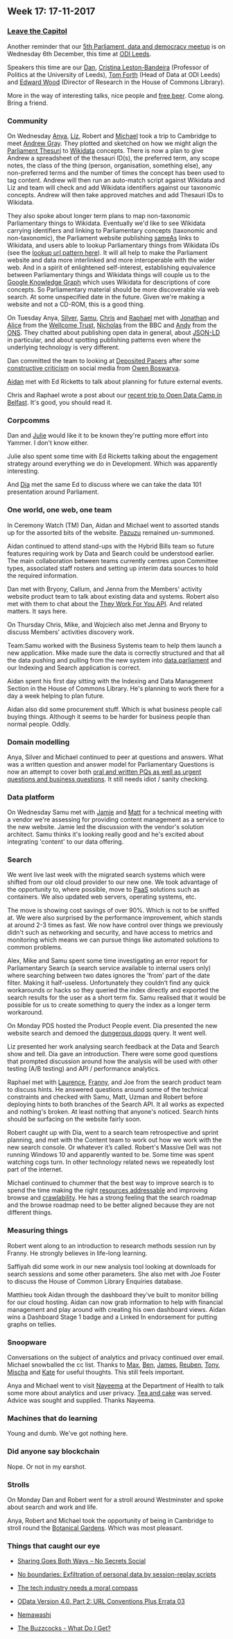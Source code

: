 ## Week 17: 17-11-2017

### [Leave the Capitol](https://www.youtube.com/watch?v=GpMoRS_9bcM)

Another reminder that our [5th Parliament, data and democracy meetup](https://attending.io/events/parliament-data-and-democracy-meetup-5) is on Wednesday 6th December, this time at [ODI Leeds](http://leeds.theodi.org/).

Speakers this time are our [Dan](https://twitter.com/dasbarrett), [Cristina Leston-Bandeira](https://twitter.com/estrangeirada) (Professor of Politics at the University of Leeds), [Tom Forth](https://twitter.com/thomasforth) (Head of Data at ODI Leeds) and [Edward Wood](https://twitter.com/edwardwood99) (Director of Research in the House of Commons Library).

More in the way of interesting talks, nice people and [free beer](https://en.wiktionary.org/wiki/free_as_in_beer). Come along. Bring a friend.
 
### Community

On Wednesday [Anya](https://twitter.com/bitten_), [Liz](https://twitter.com/greensideknits), Robert and [Michael](https://twitter.com/fantasticlife) took a trip to Cambridge to meet [Andrew Gray](https://twitter.com/generalising). They plotted and sketched on how we might align the [Parliament Thesuri](http://www.data.parliament.uk/dataset/thesauri) to [Wikidata](https://www.wikidata.org/wiki/Wikidata:Main_Page) concepts. There is now a plan to give Andrew a spreadsheet of the thesauri ID(s), the preferred term, any scope notes, the class of the thing (person, organisation, something else), any non-preferred terms and the number of times the concept has been used to tag content. Andrew will then run an auto-match script against Wikidata and Liz and team will check and add Wikidata identifiers against our taxonomic concepts. Andrew will then take approved matches and add Thesauri IDs to Wikidata.

They also spoke about longer term plans to map non-taxonomic Parliamentary things to Wikidata. Eventually we'd like to see Wikidata carrying identifiers and linking to Parliamentary concepts (taxonomic and non-taxonomic), the Parliament website publishing [sameAs](http://schema.org/sameAs) links to Wikidata, and users able to lookup Parliamentary things from Wikidata IDs (see the [lookup url pattern here](https://github.com/ukparliament/ontologies/blob/master/urls.csv)). It will all help to make the Parliament website and data more interlinked and more interoperable with the wider web. And in a spirit of enlightened self-interest, establishing equivalence between Parliamentary things and Wikidata things will couple us to the [Google Knowledge Graph](https://en.wikipedia.org/wiki/Knowledge_Graph) which uses Wikidata for descriptions of core concepts. So Parliamentary material should be more discoverable via web search. At some unspecified date in the future. Given we're making a website and not a CD-ROM, this is a good thing.

On Tuesday Anya, [Silver](https://twitter.com/silveroliver), [Samu](https://twitter.com/langsamu), [Chris](https://twitter.com/chrisalcockdev) and [Raphael](https://twitter.com/raphaelleung) met with [Jonathan](https://twitter.com/jonathantweed) and [Alice](https://twitter.com/superprotta) from the [Wellcome Trust](https://wellcome.ac.uk/), [Nicholas](https://twitter.com/njh) from the BBC and [Andy](https://twitter.com/mr_dudders) from the [ONS](https://www.ons.gov.uk/). They chatted about publishing open data in general, about [JSON-LD](https://en.wikipedia.org/wiki/JSON-LD) in particular, and about spotting publishing patterns even where the underlying technology is very different.

Dan committed the team to looking at [Deposited Papers](https://www.parliament.uk/depositedpapers) after some [constructive criticism](https://twitter.com/owenboswarva/status/929715010498125825) on social media from [Owen Boswarva](https://twitter.com/owenboswarva).

[Aidan](http://twitter.com/aidan_morgan) met with Ed Ricketts to talk about planning for future external events.

Chris and Raphael wrote a post about our [recent trip to Open Data Camp in Belfast](https://pds.blog.parliament.uk/2017/11/15/open-data-camp-in-belfast/). It's good, you should read it.

### Corpcomms

Dan and [Julie](https://twitter.com/julietouring) would like it to be known they're putting more effort into Yammer. I don't know either.

Julie also spent some time with Ed Ricketts talking about the engagement strategy around everything we do in Development.  Which was apparently interesting.

And [Dia](https://twitter.com/DN78) met the same Ed to discuss where we can take the data 101 presentation around Parliament.

### One world, one web, one team

In Ceremony Watch (TM) Dan, Aidan and Michael went to assorted stands up for the assorted bits of the website. [Pazuzu](https://en.m.wikipedia.org/wiki/Pazuzu) remained un-summoned.

Aidan continued to attend stand-ups with the Hybrid Bills team so future features requiring work by Data and Search could be understood earlier. The main collaboration between teams currently centres upon Committee types, associated staff rosters and setting up interim data sources to hold the required information.

Dan met with Bryony, Callum, and Jenna from the Members' activity website product team to talk about existing data and systems. Robert also met with them to chat about the [They Work For You API](https://www.theyworkforyou.com/api/). And related matters. It says here.

On Thursday Chris, Mike, and Wojciech also met Jenna and Bryony to discuss Members' activities discovery work.

Team:Samu worked with the Business Systems team to help them launch a new application. Mike made sure the data is correctly structured and that all the data pushing and pulling from the new system into [data.parliament](http://www.data.parliament.uk/) and our Indexing and Search application is correct.

Aidan spent his first day sitting with the Indexing and Data Management Section in the House of Commons Library. He's planning to work there for a day a week helping to plan future.

Aidan also did some procurement stuff. Which is what business people call buying things. Although it seems to be harder for business people than normal people. Oddly.

### Domain modelling

Anya, Silver and Michael continued to peer at questions and answers. What was a written question and answer model for Parliamentary Questions is now an attempt to cover both [oral and written PQs as well as urgent questions and business questions](https://ukparliament.github.io/ontologies/question-and-answer/question-and-answer-ontology.html). It still needs idiot / sanity checking.

### Data platform

On Wednesday Samu met with [Jamie](https://twitter.com/oddtype) and [Matt](https://twitter.com/mattrayner) for a technical meeting with a vendor we're assessing for providing content management as a service to the new website. Jamie led the discussion with the vendor's solution architect. Samu thinks it's looking really good and he's excited about integrating 'content' to our data offering.

### Search

We went live last week with the migrated search systems which were shifted from our old cloud provider to our new one. We took advantage of the opportunity to, where possible, move to [PaaS](https://en.wikipedia.org/wiki/Platform_as_a_service) solutions such as containers. We also updated web servers, operating systems, etc.
 
The move is showing cost savings of over 90%. Which is not to be sniffed at. We were also surprised by the performance improvement, which stands at around 2-3 times as fast. We now have control over things we previously didn't such as networking and security, and have access to metrics and monitoring which means we can pursue things like automated solutions to common problems.

Alex, Mike and Samu spent some time investigating an error report for Parliamentary Search (a search service available to internal users only) where searching between two dates ignores the 'from' part of the date filter. Making it half-useless. Unfortunately they couldn’t find any quick workarounds or hacks so they queried the index directly and exported the search results for the user as a short term fix. Samu realised that it would be possible for us to create something to query the index as a longer term workaround.

On Monday PDS hosted the Product People event. Dia presented the new website search and demoed the [dungerous doogs](https://beta.parliament.uk/search?q=dungerous+doogs) query. It went well.

Liz presented her work analysing search feedback at the Data and Search show and tell. Dia gave an introduction. There were some good questions that prompted discussion around how the analysis will be used with other testing (A/B testing) and API / performance analytics.

Raphael met with [Laurence](https://twitter.com/laurencegrinyer), [Franny](https://twitter.com/eff_shaped), and Joe from the search product team to discuss hints. He answered questions around some of the technical constraints and checked with Samu, Matt, Uzman and Robert before deploying hints to both branches of the Search API. It all works as expected and nothing's broken. At least nothing that anyone's noticed. Search hints should be surfacing on the website fairly soon.

Robert caught up with Dia, went to a search team retrospective and sprint planning, and met with the Content team to work out how we work with the new search console. Or whatever it’s called. Robert's Massive Dell was not running Windows 10 and apparently wanted to be. Some time was spent watching cogs turn. In other technology related news we repeatedly lost part of the internet.

Michael continued to chummer that the best way to improve search is to spend the time making the right [resources addressable](https://en.wikipedia.org/wiki/Web_resource) and improving browse and [crawlability](https://en.wikipedia.org/wiki/Web_crawler). He has a strong feeling that the search roadmap and the browse roadmap need to be better aligned because they are not different things.

### Measuring things

Robert went along to an introduction to research methods session run by Franny. He strongly believes in life-long learning.

Saffiyah did some work in our new analysis tool looking at downloads for search sessions and some other parameters. She also met with Joe Foster to discuss the House of Common Library Enquiries database.

Matthieu took Aidan through the dashboard they've built to monitor billing for our cloud hosting. Aidan can now grab information to help with financial management and play around with creating his own dashboard views. Aidan wins a Dashboard Stage 1 badge and a Linked In endorsement for putting graphs on tellies.

### Snoopware

Conversations on the subject of analytics and privacy continued over email. Michael snowballed the cc list. Thanks to [Max](https://twitter.com/emax), [Ben](https://twitter.com/benwoodhams), [James](https://twitter.com/floppy), [Reuben](https://twitter.com/rdbinns), [Tony](https://twitter.com/psychemedia), [Mischa](https://twitter.com/mischat) and [Kate](https://twitter.com/kateahoc) for useful thoughts. This still feels important.

Anya and Michael went to visit [Nayeema](https://twitter.com/nayeemac) at the Department of Health to talk some more about analytics and user privacy. [Tea and cake](https://twitter.com/fantasticlife/status/931495661492686848) was served. Advice was sought and supplied. Thanks Nayeema.

### Machines that do learning

Young and dumb. We've got nothing here.

### Did anyone say blockchain

Nope. Or not in my earshot.

### Strolls

On Monday Dan and Robert went for a stroll around Westminster and spoke about search and work and life.

Anya, Robert and Michael took the opportunity of being in Cambridge to stroll round the [Botanical Gardens](http://www.botanic.cam.ac.uk/Botanic/Home.aspx). Which was most pleasant.

### Things that caught our eye

* [Sharing Goes Both Ways – No Secrets Social](https://blog.ouseful.info/2017/11/09/sharing-goes-both-ways/)

* [No boundaries: Exfiltration of personal data by session-replay scripts](https://freedom-to-tinker.com/2017/11/15/no-boundaries-exfiltration-of-personal-data-by-session-replay-scripts/)

* [The tech industry needs a moral compass](https://medium.com/doteveryone/the-tech-industry-needs-a-moral-compass-3ce1665a287f)

* [OData Version 4.0. Part 2: URL Conventions Plus Errata 03](http://docs.oasis-open.org/odata/odata/v4.0/odata-v4.0-part2-url-conventions.html)

* [Nemawashi](https://en.wikipedia.org/wiki/Nemawashi)

* [The Buzzcocks - What Do I Get?](https://www.youtube.com/watch?v=-EEPvXlTUnU)